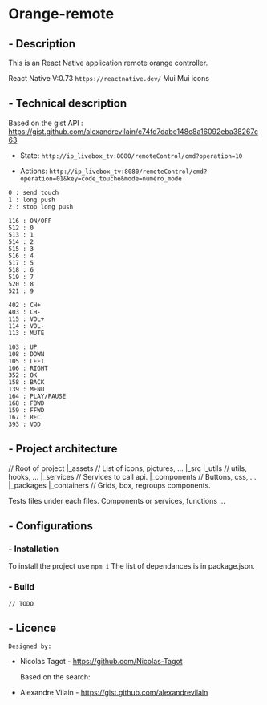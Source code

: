 # Orange-remote

## - Description

This is an React Native application remote orange controller.

React Native V:0.73 `https://reactnative.dev/`
Mui
Mui icons

## - Technical description

Based on the gist API : https://gist.github.com/alexandrevilain/c74fd7dabe148c8a16092eba38267c63

- State:
`http://ip_livebox_tv:8080/remoteControl/cmd?operation=10`

- Actions:
`http://ip_livebox_tv:8080/remoteControl/cmd?operation=01&key=code_touche&mode=numéro_mode`


```
0 : send touch
1 : long push
2 : stop long push

116 : ON/OFF
512 : 0
513 : 1
514 : 2
515 : 3
516 : 4
517 : 5
518 : 6
519 : 7
520 : 8
521 : 9

402 : CH+
403 : CH-
115 : VOL+
114 : VOL-
113 : MUTE

103 : UP
108 : DOWN
105 : LEFT
106 : RIGHT
352 : OK
158 : BACK
139 : MENU
164 : PLAY/PAUSE
168 : FBWD
159 : FFWD
167 : REC
393 : VOD
```

## - Project architecture

// Root of project
|_assets
    // List of icons, pictures, ...
|_src
    |_utils
        // utils, hooks, ...
    |_services
        // Services to call api.
    |_components
        // Buttons, css, ...
    |_packages
        |_containers
            // Grids, box, regroups components.

Tests files under each files. Components or services, functions ... 

## - Configurations

### - Installation
To install the project use `npm i`
The list of dependances is in package.json.

### - Build 

    // TODO

## - Licence

    Designed by:
- Nicolas Tagot - https://github.com/Nicolas-Tagot

    Based on the search:
- Alexandre Vilain - https://gist.github.com/alexandrevilain



